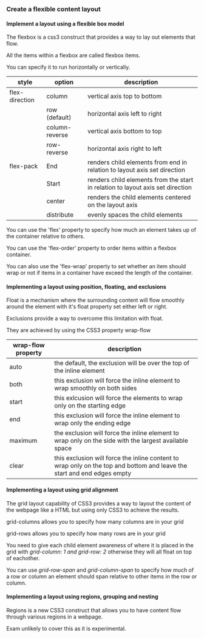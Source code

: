 ### Create a flexible content layout

#### Implement a layout using a flexible box model

The flexbox is a css3 construct that provides a way to lay out elements that flow.

All the items within a flexbox are called flexbox items.

You can specify it to run horizontally or vertically.

| style | option | description | 
| ------------- | ------------- |------- |
| flex-direction | column | vertical axis top to bottom |
|  | row (default) | horizontal axis left to right|
|  | column-reverse | vertical axis bottom to top|
|  | row-reverse | horizontal axis right to left|
| flex-pack | End | renders child elements from end in relation to layout axis set direction|
|  | Start | renders child elements from the start in relation to layout axis set direction|
|  | center | renders the child elements centered on the layout axis|
|  | distribute | evenly spaces the child elements|


You can use the 'flex' property to specify how much an element takes up of the container relative to others.

You can use the 'flex-order' property to order items within a flexbox container.

You can also use the 'flex-wrap' property to set whether an item should wrap or not if items in a container have exceed the length of the container.


#### Implementing a layout using position, floating, and exclusions

Float is a mechanism where the surrounding content will flow smoothly around the element with it's float property set either left or right.

Exclusions provide a way to overcome this limitation with float.

They are achieved by using the CSS3 property wrap-flow

|wrap-flow property| description|
|---|---|
| auto| the default, the exclusion will be over the top of the inline element|
| both | this exclusion will force the inline element to wrap smoothly on both sides|
| start | this exlcusion will force the elements to wrap only on the starting edge|
|end| this exclusion will force the inline element to wrap only the ending edge|
|maximum | the exclusion will force the inline element to wrap only on the side with the largest available space|
|clear| this exclusion will force the inline content to wrap only on the top and bottom and leave the start and end edges empty|

#### Implementing a layout using grid alignment

The grid layout capability of CSS3 provides a way to layout the content of the webpage like a HTML but using only CSS3 to achieve the results.

grid-columns allows you to specify how many columns are in your grid

grid-rows allows you to specify how many rows are in your grid

You need to give each child element awareness of where it is placed in the grid with *grid-column: 1 and grid-row: 2* otherwise they will all float on top of eachother.

You can use *grid-row-span* and *grid-column-span* to specify how much of a row or column an element should span relative to other items in the row or column.

#### Implementing a layout using regions, grouping and nesting

Regions is a new CSS3 construct that allows you to have content flow through various regions in a webpage.

Exam unlikely to cover this as it is experimental.